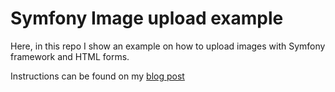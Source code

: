 # Symfony Image upload example
Here, in this repo I show an example on how to upload images with Symfony framework and HTML forms. 

Instructions can be found on my [blog post](https://nafisulbari.com/blog/15-symfony-image-upload) 